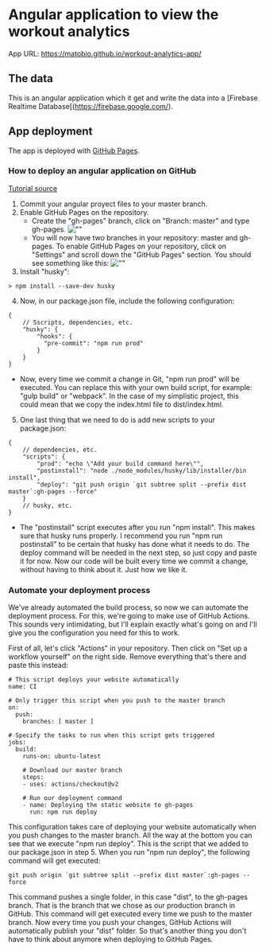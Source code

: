 # Angular application to view the workout analytics

App URL: https://matobio.github.io/workout-analytics-app/

## The data

This is an angular application which it get and write the data into a [Firebase Realtime Database[(https://firebase.google.com/).

## App deployment

The app is deployed with [GitHub Pages](https://pages.github.com/). 


### How to deploy an angular application on GitHub

[Tutorial source](https://roelofjanelsinga.com/articles/how-to-set-up-automatically-deploy-website-github-pages)


1. Commit your angular proyect files to your master branch.
2. Enable GitHub Pages on the repository.
   - Create the "gh-pages" branch, click on "Branch: master" and type gh-pages.
   ![""](https://github.com/matobio/workout-analytics-app/edit/master/imagen1.PNG)
   - You will now have two branches in your repository: master and gh-pages. To enable GitHub Pages on your repository, click on "Settings" and scroll down the "GitHub Pages" section. You should see something like this:
   ![""](https://github.com/matobio/workout-analytics-app/edit/master/imagen2.PNG)
3. Install "husky":
```
> npm install --save-dev husky 
```
4. Now, in our package.json file, include the following configuration:
```
{
    // Sscripts, dependencies, etc.
    "husky": {
        "hooks": {
          "pre-commit": "npm run prod"
        }
    }
}
```
   - Now, every time we commit a change in Git, "npm run prod" will be executed. You can replace this with your own build script, for example: "gulp build" or "webpack". In the case of my simplistic project, this could mean that we copy the index.html file to dist/index.html.
5. One last thing that we need to do is add new scripts to your package.json:
```
{
    // dependencies, etc.
    "scripts": {
        "prod": "echo \"Add your build command here\"",
        "postinstall": "node ./node_modules/husky/lib/installer/bin install",
        "deploy": "git push origin `git subtree split --prefix dist master`:gh-pages --force"
    }
    // husky, etc. 
}
```
   - The "postinstall" script executes after you run "npm install". This makes sure that husky runs properly. I recommend you run "npm run postinstall" to be certain that husky has done what it needs to do. The deploy command will be needed in the next step, so just copy and paste it for now.
Now our code will be built every time we commit a change, without having to think about it. Just how we like it.

### Automate your deployment process

We've already automated the build process, so now we can automate the deployment process. For this, we're going to make use of GitHub Actions. This sounds very intimidating, but I'll explain exactly what's going on and I'll give you the configuration you need for this to work.

First of all, let's click "Actions" in your repository. Then click on "Set up a workflow yourself" on the right side. Remove everything that's there and paste this instead:
```
# This script deploys your website automatically
name: CI

# Only trigger this script when you push to the master branch
on:
  push:
    branches: [ master ]

# Specify the tasks to run when this script gets triggered
jobs:
  build:
    runs-on: ubuntu-latest

    # Download our master branch
    steps:
    - uses: actions/checkout@v2

    # Run our deployment command
    - name: Deploying the static website to gh-pages
      run: npm run deploy
```
This configuration takes care of deploying your website automatically when you push changes to the master branch. All the way at the bottom you can see that we execute "npm run deploy". This is the script that we added to our package.json in step 5. When you run "npm run deploy", the following command will get executed:
```
git push origin `git subtree split --prefix dist master`:gh-pages --force
```
This command pushes a single folder, in this case "dist", to the gh-pages branch. That is the branch that we chose as our production branch in GitHub. This command will get executed every time we push to the master branch. Now every time you push your changes, GitHub Actions will automatically publish your "dist" folder. So that's another thing you don't have to think about anymore when deploying to GitHub Pages.








